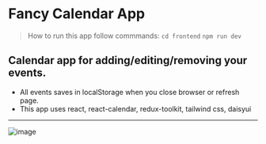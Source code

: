 # Fancy Calendar App

> How to run this app follow commmands:
> `cd frontend`
> `npm run dev`

## Calendar app for adding/editing/removing your events.
- All events saves in localStorage when you close browser or refresh page.
- This app uses react, react-calendar, redux-toolkit, tailwind css, daisyui

---

![image](https://user-images.githubusercontent.com/7777307/227789595-f6a27e0e-7142-4e8f-b54f-7752b694167d.png)


